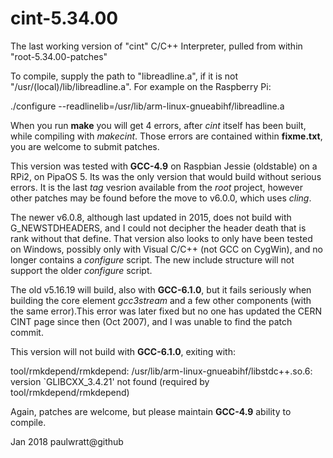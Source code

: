 # cint-5.34.00
The last working version of "cint" C/C++ Interpreter, pulled from within "root-5.34.00-patches" 

To compile, supply the path to "libreadline.a", if it is not "/usr/(local)/lib/libreadline.a". For example on the Raspberry Pi:

  ./configure --readlinelib=/usr/lib/arm-linux-gnueabihf/libreadline.a

When you run **make** you will get 4 errors, after _cint_ itself has been built, while compiling with _makecint_. Those errors are contained within **fixme.txt**, you are welcome to submit patches.

This version was tested with **GCC-4.9** on Raspbian Jessie (oldstable) on a RPi2, on PipaOS 5. Its was the only version that would build without serious errors. It is the last _tag_ vesrion available from the _root_ project, however other patches may be found before the move to v6.0.0, which uses _cling_.

The newer v6.0.8, although last updated in 2015, does not build with G_NEWSTDHEADERS, and I could not decipher the header death that is rank without that define. That version also looks to only have been tested on Windows, possibly only with Visual C/C++ (not GCC on CygWin), and no longer contains a _configure_ script. The new include structure will not support the older _configure_ script.

The old v5.16.19 will build, also with **GCC-6.1.0**, but it fails seriously when building the core element _gcc3stream_ and a few other components (with the same error).This error was later fixed but no one has updated the CERN CINT page since then (Oct 2007), and I was unable to find the patch commit.


This version will not build with **GCC-6.1.0**, exiting with:

  tool/rmkdepend/rmkdepend: /usr/lib/arm-linux-gnueabihf/libstdc++.so.6: version `GLIBCXX_3.4.21' not found (required by tool/rmkdepend/rmkdepend)

Again, patches are welcome, but please maintain **GCC-4.9** ability to compile.

Jan 2018
paulwratt@github

